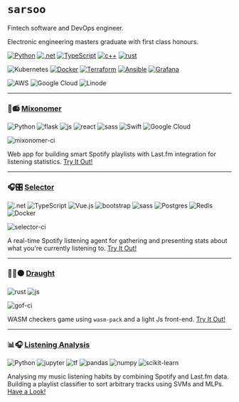 # `sarsoo`

Fintech software and DevOps engineer.

Electronic engineering masters graduate with first class honours.

[![Python](https://img.shields.io/badge/python-3670A0?style=for-the-badge&logo=python&logoColor=ffdd54)](https://github.com/sarsoo/mixonomer)
[![.net](https://img.shields.io/badge/.NET-5C2D91?style=for-the-badge&logo=.net&logoColor=white)](https://github.com/sarsoo/selector)
[![TypeScript](https://img.shields.io/badge/typescript-%23007ACC.svg?style=for-the-badge&logo=typescript&logoColor=white)](https://github.com/sarsoo/selector)
[![c++](https://img.shields.io/badge/c++-%2300599C.svg?style=for-the-badge&logo=c%2B%2B&logoColor=white)](https://github.com/Sarsoo/KnowledgeCrawler)
[![rust](https://img.shields.io/badge/rust-%23000000.svg?style=for-the-badge&logo=rust&logoColor=white)](https://github.com/Sarsoo/draught)

![Kubernetes](https://img.shields.io/badge/kubernetes-%23326ce5.svg?style=for-the-badge&logo=kubernetes&logoColor=white)
[![Docker](https://img.shields.io/badge/docker-%230db7ed.svg?style=for-the-badge&logo=docker&logoColor=white)](https://sarsoo.xyz/posts/infra/)
[![Terraform](https://img.shields.io/badge/terraform-%235835CC.svg?style=for-the-badge&logo=terraform&logoColor=white)](https://sarsoo.xyz/posts/infra/)
[![Ansible](https://img.shields.io/badge/ansible-%231A1918.svg?style=for-the-badge&logo=ansible&logoColor=white)](https://sarsoo.xyz/posts/infra/)
[![Grafana](https://img.shields.io/badge/grafana-%23F46800.svg?style=for-the-badge&logo=grafana&logoColor=white)](https://sarsoo.xyz/posts/infra/)

![AWS](https://img.shields.io/badge/AWS-%23FF9900.svg?style=for-the-badge&logo=amazon-aws&logoColor=white)
![Google Cloud](https://img.shields.io/badge/GoogleCloud-%234285F4.svg?style=for-the-badge&logo=google-cloud&logoColor=white)
![Linode](https://img.shields.io/badge/linode-00A95C?style=for-the-badge&logo=linode&logoColor=white)

---

### 🎷📻 [Mixonomer](https://github.com/sarsoo/Mixonomer)
![Python](https://img.shields.io/badge/python-3670A0?style=for-the-badge&logo=python&logoColor=ffdd54)
![flask](https://img.shields.io/badge/flask-%23000.svg?style=for-the-badge&logo=flask&logoColor=white)
![js](https://img.shields.io/badge/javascript-%23323330.svg?style=for-the-badge&logo=javascript&logoColor=%23F7DF1E)
![react](https://img.shields.io/badge/react-%2320232a.svg?style=for-the-badge&logo=react&logoColor=%2361DAFB)
![sass](https://img.shields.io/badge/SASS-hotpink.svg?style=for-the-badge&logo=SASS&logoColor=white)
![Swift](https://img.shields.io/badge/swift-F54A2A?style=for-the-badge&logo=swift&logoColor=white)
![Google Cloud](https://img.shields.io/badge/GoogleCloud-%234285F4.svg?style=for-the-badge&logo=google-cloud&logoColor=white)

![mixonomer-ci](https://github.com/sarsoo/Mixonomer/actions/workflows/ci.yml/badge.svg)

Web app for building smart Spotify playlists with Last.fm integration for listening statistics.
[Try It Out!](https://mixonomer.sarsoo.xyz/)

---

### 🎧🎛 [Selector](https://github.com/Sarsoo/Selector)
![.net](https://img.shields.io/badge/.NET-5C2D91?style=for-the-badge&logo=.net&logoColor=white)
![TypeScript](https://img.shields.io/badge/typescript-%23007ACC.svg?style=for-the-badge&logo=typescript&logoColor=white)
![Vue.js](https://img.shields.io/badge/vuejs-%2335495e.svg?style=for-the-badge&logo=vuedotjs&logoColor=%234FC08D)
![bootstrap](https://img.shields.io/badge/bootstrap-%23563D7C.svg?style=for-the-badge&logo=bootstrap&logoColor=white)
![sass](https://img.shields.io/badge/SASS-hotpink.svg?style=for-the-badge&logo=SASS&logoColor=white)
![Postgres](https://img.shields.io/badge/postgres-%23316192.svg?style=for-the-badge&logo=postgresql&logoColor=white)
![Redis](https://img.shields.io/badge/redis-%23DD0031.svg?style=for-the-badge&logo=redis&logoColor=white)
![Docker](https://img.shields.io/badge/docker-%230db7ed.svg?style=for-the-badge&logo=docker&logoColor=white)

![selector-ci](https://github.com/sarsoo/Selector/actions/workflows/ci.yml/badge.svg)

A real-time Spotify listening agent for gathering and presenting stats about what you're currently listening to.
[Try It Out!](https://selector.sarsoo.xyz/)

---

### 🔴👾⚫ [Draught](https://github.com/sarsoo/draught)
![rust](https://img.shields.io/badge/rust-%23000000.svg?style=for-the-badge&logo=rust&logoColor=white)
![js](https://img.shields.io/badge/javascript-%23323330.svg?style=for-the-badge&logo=javascript&logoColor=%23F7DF1E)

![gof-ci](https://github.com/sarsoo/draught/actions/workflows/test.yml/badge.svg)

WASM checkers game using `wasm-pack` and a light Js front-end. 
[Try It Out!](https://sarsoo.github.io/draught/)

---

### 📊🎧 [Listening Analysis](https://github.com/Sarsoo/listening-analysis)
![Python](https://img.shields.io/badge/python-3670A0?style=for-the-badge&logo=python&logoColor=ffdd54)
![jupyter](https://img.shields.io/badge/Jupyter-%23F37626.svg?style=for-the-badge&logo=Jupyter&logoColor=white)
![tf](https://img.shields.io/badge/TensorFlow-%23FF6F00.svg?style=for-the-badge&logo=TensorFlow&logoColor=white)
![pandas](https://img.shields.io/badge/pandas-%23150458.svg?style=for-the-badge&logo=pandas&logoColor=white)
![numpy](https://img.shields.io/badge/numpy-%23013243.svg?style=for-the-badge&logo=numpy&logoColor=white)
![scikit-learn](https://img.shields.io/badge/scikit--learn-%23F7931E.svg?style=for-the-badge&logo=scikit-learn&logoColor=white)

Analysing my music listening habits by combining Spotify and Last.fm data. Building a playlist classifier to sort arbitrary tracks using SVMs and MLPs. 
[Have a Look!](https://github.com/Sarsoo/listening-analysis/blob/master/playlist-nn.ipynb)

<!--
**Sarsoo/sarsoo** is a ✨ _special_ ✨ repository because its `README.md` (this file) appears on your GitHub profile.

Here are some ideas to get you started:

- 🔭 I’m currently working on ...
- 🌱 I’m currently learning ...
- 👯 I’m looking to collaborate on ...
- 🤔 I’m looking for help with ...
- 💬 Ask me about ...
- 📫 How to reach me: ...
- 😄 Pronouns: ...
- ⚡ Fun fact: ...
-->
